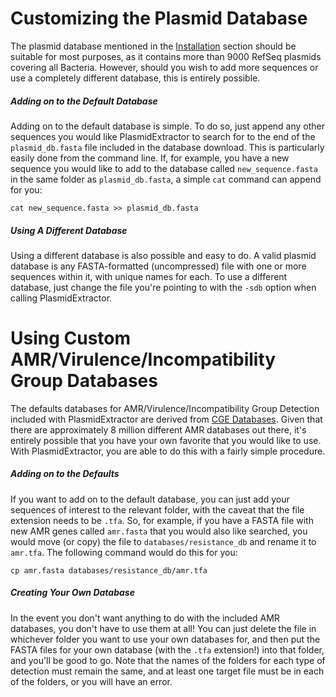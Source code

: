 # Customizing the Plasmid Database

The plasmid database mentioned in the [Installation](installation.md) section should be suitable for most purposes, as it contains 
more than 9000 RefSeq plasmids covering all Bacteria. However, should you wish to add more sequences or use a completely different database,
this is entirely possible.

##### Adding on to the Default Database

Adding on to the default database is simple. To do so, just append any other sequences you would like PlasmidExtractor to search for to the end of the `plasmid_db.fasta` file
included in the database download. This is particularly easily done from the command line. If, for example, you have a new sequence you would like to add to the database called
`new_sequence.fasta` in the same folder as `plasmid_db.fasta`, a simple `cat` command can append for you:

`cat new_sequence.fasta >> plasmid_db.fasta` 

##### Using A Different Database

Using a different database is also possible and easy to do. A valid plasmid database is any FASTA-formatted (uncompressed) file with one or more sequences within it, with unique names for each.
To use a different database, just change the file you're pointing to with the `-sdb` option when calling PlasmidExtractor. 

# Using Custom AMR/Virulence/Incompatibility Group Databases

The defaults databases for AMR/Virulence/Incompatibility Group Detection included with PlasmidExtractor
are derived from [CGE Databases](https://bitbucket.org/account/user/genomicepidemiology/projects/CGE). Given that there are approximately 8 million different AMR databases out there, it's entirely possible that you have your own favorite that you would like to use. With PlasmidExtractor, you are able to do this with a fairly simple procedure.

##### Adding on to the Defaults

If you want to add on to the default database, you can just add your sequences of interest to the relevant folder, with the caveat that the file extension needs to be `.tfa`. So, for example, if you have 
a FASTA file with new AMR genes called `amr.fasta` that you would also like searched, you would move (or copy) the file to `databases/resistance_db` and rename it to `amr.tfa`. The following command would do this for you:

`cp amr.fasta databases/resistance_db/amr.tfa`

##### Creating Your Own Database

In the event you don't want anything to do with the included AMR databases, you don't have to use them at all! You can just delete the file in whichever folder you want to use your own databases for, 
and then put the FASTA files for your own database (with the `.tfa` extension!) into that folder, and you'll be good to go. Note that the names of the folders for each type of detection must remain the same, and at least one target file must be in each of the folders, or you will have an error.
